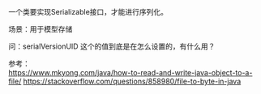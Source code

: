 一个类要实现Serializable接口，才能进行序列化。

场景：用于模型存储

问：serialVersionUID 这个的值到底是在怎么设置的，有什么用？


参考：<br>
https://www.mkyong.com/java/how-to-read-and-write-java-object-to-a-file/
https://stackoverflow.com/questions/858980/file-to-byte-in-java